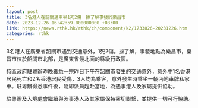 ```yaml
---
layout: post
title: 3名港人在韶關遇車禍1死2傷　據了解事發於樂昌市
date: 2023-12-26 16:42:59.000000000 +08:00
link: https://news.rthk.hk/rthk/ch/component/k2/1733826-20231226.htm
categories: rthk
---
```


3名港人在廣東省韶關市遇到交通意外，1死2傷。據了解，事發地點為樂昌市，樂昌市位於韶關市北部，是廣東省最北面的縣級行政區。

特區政府駐粵辦昨晚獲悉一宗昨日下午在韶關市發生的交通意外，意外中1名香港居民死亡和2名香港居民受傷，3人均為乘客，意外發生時乘坐一輛內地車牌私家車。駐粵辦得悉事件後，隨即派員趕赴當地，為遇事港人及家屬提供協助。

駐粵辦及入境處會繼續與涉事港人及其家屬保持密切聯繫，並提供一切可行協助。
